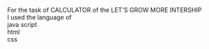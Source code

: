 For the task of CALCULATOR of the LET'S GROW MORE INTERSHIP     
I used the language of      
     java script     
     html   
     css    
